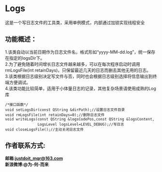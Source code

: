 # Logs
这是一个写日志文件的工具类，采用单例模式，内部通过加锁实现线程安全
## 功能概述：
1.该类自动以当前日期作为日志文件名，格式形如“yyyy-MM-dd.log”，统一保存在指定的logsDir下。  
2.为了避免随着时间增长日志文件越来越多，可以在每次程序启动时调用rmLogsFile(int retainDays)，只保留最近几天的日志而删去其他无用的日志。  
3.该类根据日志级别决定写文件与否，同时也会根据日志级别选择将信息输出到终端方便调试。  
4.该类功能比较简单，适用于小体量日志的记录，其他复杂场景请使用成熟的Log库  
```
/*接口函数*/
void setLogsDir(const QString &dirPath);//设置日志文件目录
void rmLogsFile(int retainDays=0);//删除日志文件
void writeLogs(const QString &logsCodePos,const QString &logsContent,
               LogsLevel logsLevel=LEVEL_DEBUG);//写日志
void closeLogsFile();//主动关闭日志文件
```
## 作者联系方式:
**邮箱:justdoit_mqr@163.com**  
**新浪微博:@为-何-而来**  

